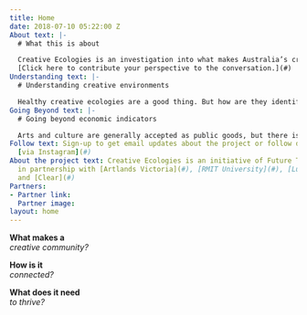 ```yaml
---
title: Home
date: 2018-07-10 05:22:00 Z
About text: |-
  # What this is about

  Creative Ecologies is an investigation into what makes Australia’s creative landscapes tick. The aim is to understand what it takes to build thriving creative communities and then develop tools to foster their growth. The first step is a survey of cultural practitioners and policymakers from across Australia. The findings will be presented and discussed at Artlands Victoria in October.
  [Click here to contribute your perspective to the conversation.](#)
Understanding text: |-
  # Understanding creative environments

  Healthy creative ecologies are a good thing. But how are they identified? What do they look like? What are their constituent parts? How are they connected and what drives their activity? What environments promote them? By exploring these questions we can better understand what is needed to build successful and sustainable creative ecologies that provide value to the community.
Going Beyond text: |-
  # Going beyond economic indicators

  Arts and culture are generally accepted as public goods, but there is no consensus on how they should be valued. Most of the indicators used to measure creative exertion are economic – numbers of jobs created, tickets sold or contributions to GDP. This captures the monetary value, but what about the other bene ts, like health and wellbeing, community resilience and happiness? Is creative activity merely a means to achieve these goals or an end in itself? What are the unintended consequences of valuing creative activity in monetary terms alone? Creative Ecologies seeks to expand the ways we value creative exertion in our society.
Follow text: Sign-up to get email updates about the project or follow development
  [via Instagram](#)
About the project text: Creative Ecologies is an initiative of Future Tense, delivered
  in partnership with [Artlands Victoria](#), [RMIT University](#), [Ludowyk Evaluation](#)
  and [Clear](#)
Partners:
- Partner link: 
  Partner image: 
layout: home
---
```


**What makes a**  
*creative community?*

**How is it**  
*connected?*

**What does it need**  
*to thrive?*